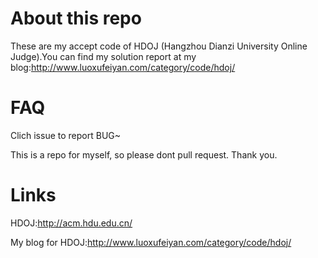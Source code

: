 About this repo
====

These are my accept code of HDOJ (Hangzhou Dianzi University Online Judge).You can find my solution report at my blog:http://www.luoxufeiyan.com/category/code/hdoj/

FAQ
====
Clich issue to report BUG~

This is a repo for myself, so please dont pull request. Thank you.

Links
====
HDOJ:http://acm.hdu.edu.cn/

My blog for HDOJ:http://www.luoxufeiyan.com/category/code/hdoj/
